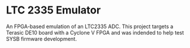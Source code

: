 # LTC 2335 Emulator
An FPGA-based emulation of an LTC2335 ADC. This project targets a Terasic DE10 board with a Cyclone V FPGA and was indended to help test SYSB firmware development.
